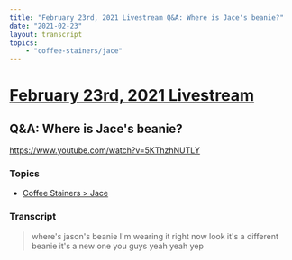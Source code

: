 ```yaml
---
title: "February 23rd, 2021 Livestream Q&A: Where is Jace's beanie?"
date: "2021-02-23"
layout: transcript
topics:
    - "coffee-stainers/jace"
---
```

# [February 23rd, 2021 Livestream](../2021-02-23.md)
## Q&A: Where is Jace's beanie?
https://www.youtube.com/watch?v=5KThzhNUTLY

### Topics
* [Coffee Stainers > Jace](../topics/coffee-stainers/jace.md)

### Transcript

> where's jason's beanie I'm wearing it right now look it's a different beanie it's a new one you guys yeah yeah yep
